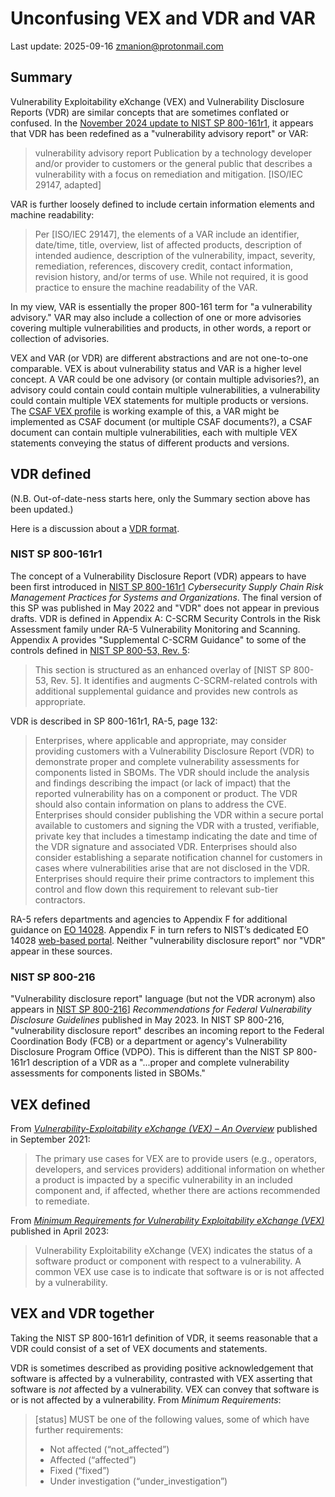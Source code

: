 # Unconfusing VEX and VDR and VAR

Last update: 2025-09-16
zmanion@protonmail.com

## Summary

Vulnerability Exploitability eXchange (VEX) and Vulnerability Disclosure Reports (VDR) are similar concepts that are sometimes conflated or confused. In the [November 2024 update to NIST SP 800-161r1]([url](https://nvlpubs.nist.gov/nistpubs/SpecialPublications/NIST.SP.800-161r1-upd1.pdf)), it appears that VDR has been redefined as a "vulnerability advisory report" or VAR:

> vulnerability advisory report
> Publication by a technology developer and/or provider to customers or the general public that describes a
vulnerability with a focus on remediation and mitigation. [ISO/IEC 29147, adapted]

VAR is further loosely defined to include certain information elements and machine readability:

> Per [ISO/IEC 29147], the elements of a VAR include an identifier, date/time, title, overview, list of affected products, description of intended audience, description of the vulnerability, impact, severity, remediation, references, discovery credit, contact information, revision history, and/or terms of use. While not required, it is good practice to ensure the machine readability of the VAR.

In my view, VAR is essentially the proper 800-161 term for "a vulnerability advisory."  VAR may also include a collection of one or more advisories covering multiple vulnerabilities and products, in other words, a report or collection of advisories.

VEX and VAR (or VDR) are different abstractions and are not one-to-one comparable. VEX is about vulnerability status and VAR is a higher level concept. A VAR could be one advisory (or contain multiple advisories?), an advisory could contain could contain multiple vulnerabilities, a vulnerability could contain multiple VEX statements for multiple products or versions. The [CSAF VEX profile](https://docs.oasis-open.org/csaf/csaf/v2.0/os/csaf-v2.0-os.html#45-profile-5-vex) is working example of this, a VAR might be implemented as CSAF document (or multiple CSAF documents?), a CSAF document can contain multiple vulnerabilities, each with multiple VEX statements conveying the status of different products and versions.

## VDR defined

(N.B. Out-of-date-ness starts here, only the Summary section above has been updated.)

Here is a discussion about a [VDR format](https://github.com/ossf/wg-vulnerability-disclosures/issues/172).

### NIST SP 800-161r1

The concept of a Vulnerability Disclosure Report (VDR) appears to have been first introduced in [NIST SP 800-161r1](https://doi.org/10.6028/NIST.SP.800-161r1) *Cybersecurity Supply Chain Risk Management Practices for Systems and Organizations*. The final version of this SP was published in May 2022 and "VDR" does not appear in previous drafts. VDR is defined in Appendix A: C-SCRM Security Controls in the Risk Assessment family under RA-5 Vulnerability Monitoring and Scanning. Appendix A provides "Supplemental C-SCRM Guidance" to some of the controls defined in [NIST SP 800-53, Rev. 5](https://nvlpubs.nist.gov/nistpubs/SpecialPublications/NIST.SP.800-53r5.pdf):

> This section is structured as an enhanced overlay of \[NIST SP 800-53, Rev. 5\]. It identifies and augments C-SCRM-related controls with additional supplemental guidance and provides new controls as appropriate.

VDR is described in SP 800-161r1, RA-5, page 132:

> Enterprises, where applicable and appropriate, may consider providing customers with a Vulnerability Disclosure Report (VDR) to demonstrate proper and complete vulnerability assessments for components listed in SBOMs. The VDR should include the analysis and findings describing the impact (or lack of impact) that the reported vulnerability has on a component or product. The VDR should also contain information on plans to address the CVE. Enterprises should consider publishing the VDR within a secure portal available to customers and signing the VDR with a trusted, verifiable, private key that includes a timestamp indicating the date and time of the VDR signature and associated VDR. Enterprises should also consider establishing a separate notification channel for customers in cases where vulnerabilities arise that are not disclosed in the VDR. Enterprises should require their prime contractors to implement this control and flow down this requirement to relevant sub-tier contractors.

RA-5 refers departments and agencies to Appendix F for additional guidance on [EO 14028](https://www.federalregister.gov/executive-order/14028). Appendix F in turn refers to NIST’s dedicated EO 14028 [web-based portal](https://www.nist.gov/itl/executive-order-14028-improving-nations-cybersecurity). Neither "vulnerability disclosure report" nor "VDR" appear in these sources.

### NIST SP 800-216

"Vulnerability disclosure report" language (but not the VDR acronym) also appears in [NIST SP 800-216](https://csrc.nist.gov/pubs/sp/800/216/final)] *Recommendations for Federal Vulnerability Disclosure Guidelines* published in May 2023. In NIST SP 800-216, "vulnerability disclosure report" describes an incoming report to the Federal Coordination Body (FCB) or a department or agency's Vulnerability Disclosure Program Office (VDPO). This is different than the NIST SP 800-161r1 description of a VDR as a "...proper and complete vulnerability assessments for components listed in SBOMs."

## VEX defined

From [*Vulnerability-Exploitability eXchange (VEX) – An Overview*](https://ntia.gov/sites/default/files/publications/vex_one-page_summary_0.pdf) published in September 2021:

> The primary use cases for VEX are to provide users (e.g., operators, developers, and services providers) additional information on whether a product is impacted by a specific vulnerability in an included component and, if affected, whether there are actions recommended to remediate.

From [*Minimum Requirements for Vulnerability Exploitability eXchange (VEX)*](https://www.cisa.gov/sites/default/files/2023-04/minimum-requirements-for-vex-508c.pdf) published in April 2023:

> Vulnerability Exploitability eXchange (VEX) indicates the status of a software product or component with respect to a vulnerability. A common VEX use case is to indicate that software is or is not affected by a vulnerability.

## VEX and VDR together

Taking the NIST SP 800-161r1 definition of VDR, it seems reasonable that a VDR could consist of a set of VEX documents and statements.

VDR is sometimes described as providing positive acknowledgement that software is affected by a vulnerability, contrasted with VEX asserting that software is *not* affected by a vulnerability. VEX can convey that software is or is not affected by a vulnerability. From *Minimum Requirements*:

> \[status\] MUST be one of the following values, some of which have further requirements:
>
> * Not affected (“not\_affected”)
> * Affected (“affected”)
> * Fixed (“fixed”)
> * Under investigation (“under\_investigation”)
